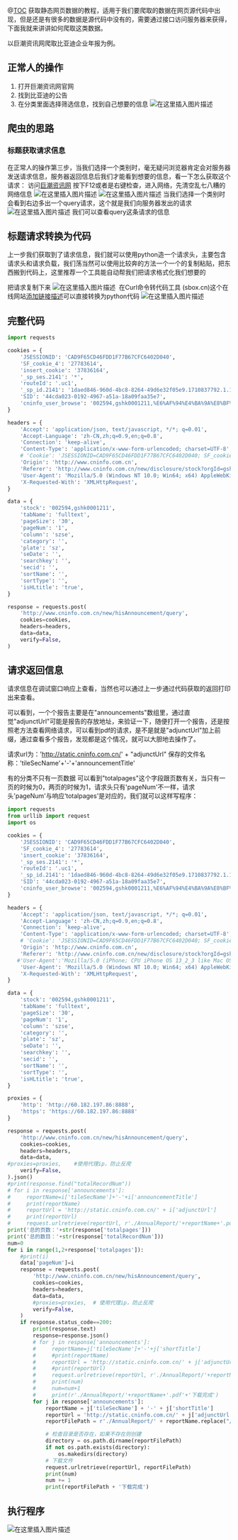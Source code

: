 ﻿@[TOC](Python爬虫获取接口数据)
获取静态网页数据的教程，适用于我们要爬取的数据在网页源代码中出现，但是还是有很多的数据是源代码中没有的，需要通过接口访问服务器来获得，下面我就来讲讲如何爬取这类数据。

以巨潮资讯网爬取比亚迪企业年报为例。

## 正常人的操作

 1. 打开巨潮资讯网官网 
 2. 找到比亚迪的公告 
 3. 在分类里面选择筛选信息，找到自己想要的信息
![在这里插入图片描述](https://img-blog.csdnimg.cn/direct/3ca1194a20084d5abce4207c07b29300.png#pic_center)
## ​​​​​​​​​​爬虫的思路

### 标题获取请求信息
在正常人的操作第三步，当我们选择一个类别时，毫无疑问浏览器肯定会对服务器发送请求信息，服务器返回信息后我们才能看到想要的信息，看一下怎么获取这个请求：
访问[巨潮资讯网](http://www.cninfo.com.cn/new/disclosure/stock?orgId=gshk0001211&stockCode=002594#financialStatements)
按下F12或者是右键检查，进入网络，先清空乱七八糟的网络信息
![在这里插入图片描述](https://img-blog.csdnimg.cn/direct/b3ce510d4c3d4f8e95606c938e648fd5.png#pic_center)
![在这里插入图片描述](https://img-blog.csdnimg.cn/direct/d128498695fa461e99b785530966f1d2.png#pic_center)
当我们选择一个类别时会看到右边多出一个query请求，这个就是我们向服务器发出的请求
![在这里插入图片描述](https://img-blog.csdnimg.cn/direct/23db8abb3f6240ad81b0b0086981da0b.png#pic_center)
我们可以查看query这条请求的信息
## 标题请求转换为代码
上一步我们获取到了请求信息，我们就可以使用python造一个请求头，主要包含请求头和请求负载，我们荡当然可以使用比较奔的方法一个一个的复制粘贴，把东西搬到代码上，这里推荐一个工具能自动帮我们把请求格式化我们想要的

把请求复制下来
![在这里插入图片描述](https://img-blog.csdnimg.cn/direct/c07a15ef037247259316076aaeba4d72.png#pic_center)
​
在Curl命令转代码工具 (sbox.cn)这个在线网站[添加链接描述](https://sbox.cn/tool/curlconverter)可以直接转换为python代码
![在这里插入图片描述](https://img-blog.csdnimg.cn/direct/50354001704848c3bd189b4b7119559b.png#pic_center)
## 完整代码

```python
import requests

cookies = {
    'JSESSIONID': 'CAD9F65CD46FDD1F77B67CFC6402D040',
    'SF_cookie_4': '27783614',
    'insert_cookie': '37836164',
    '_sp_ses.2141': '*',
    'routeId': '.uc1',
    '_sp_id.2141': '1daed846-960d-4bc8-8264-49d6e32f05e9.1710837792.1.1710837937.1710837792.751f332b-bf90-48ab-b50a-bf568067731e',
    'SID': '44cda023-0192-4967-a51a-18a09faa35e7',
    'cninfo_user_browse': '002594,gshk0001211,%E6%AF%94%E4%BA%9A%E8%BF%AA',
}

headers = {
    'Accept': 'application/json, text/javascript, */*; q=0.01',
    'Accept-Language': 'zh-CN,zh;q=0.9,en;q=0.8',
    'Connection': 'keep-alive',
    'Content-Type': 'application/x-www-form-urlencoded; charset=UTF-8',
    # 'Cookie': 'JSESSIONID=CAD9F65CD46FDD1F77B67CFC6402D040; SF_cookie_4=27783614; insert_cookie=37836164; _sp_ses.2141=*; routeId=.uc1; _sp_id.2141=1daed846-960d-4bc8-8264-49d6e32f05e9.1710837792.1.1710837937.1710837792.751f332b-bf90-48ab-b50a-bf568067731e; SID=44cda023-0192-4967-a51a-18a09faa35e7; cninfo_user_browse=002594,gshk0001211,%E6%AF%94%E4%BA%9A%E8%BF%AA',
    'Origin': 'http://www.cninfo.com.cn',
    'Referer': 'http://www.cninfo.com.cn/new/disclosure/stock?orgId=gshk0001211&stockCode=002594',
    'User-Agent': 'Mozilla/5.0 (Windows NT 10.0; Win64; x64) AppleWebKit/537.36 (KHTML, like Gecko) Chrome/122.0.0.0 Safari/537.36',
    'X-Requested-With': 'XMLHttpRequest',
}

data = {
    'stock': '002594,gshk0001211',
    'tabName': 'fulltext',
    'pageSize': '30',
    'pageNum': '1',
    'column': 'szse',
    'category': '',
    'plate': 'sz',
    'seDate': '',
    'searchkey': '',
    'secid': '',
    'sortName': '',
    'sortType': '',
    'isHLtitle': 'true',
}

response = requests.post(
    'http://www.cninfo.com.cn/new/hisAnnouncement/query',
    cookies=cookies,
    headers=headers,
    data=data,
    verify=False,
)
```
## 请求返回信息
请求信息在调试窗口响应上查看，当然也可以通过上一步通过代码获取的返回打印出来查看。

可以看到，一个个报告主要是在"announcements"数组里，通过直觉"adjunctUrl"可能是报告的存放地址，来验证一下，随便打开一个报告，还是按照老方法查看网络请求，可以看到pdf的请求，是不是就是"adjunctUrl"加上前缀，通过查看多个报告，发现都是这个情况，就可以大胆地去操作了。

请求url为：'http://static.cninfo.com.cn/' + "adjunctUrl"
保存的文件名称：'tileSecName'+'-'+'announcementTitle'

有的分类不只有一页数据
可以看到"totalpages"这个字段跟页数有关，当只有一页的时候为0，两页的时候为1，请求头只有'pageNum'不一样，请求头'pageNum'与响应‘totalpages'是对应的，我们就可以这样写程序：

```python
import requests
from urllib import request
import os

cookies = {
    'JSESSIONID': 'CAD9F65CD46FDD1F77B67CFC6402D040',
    'SF_cookie_4': '27783614',
    'insert_cookie': '37836164',
    '_sp_ses.2141': '*',
    'routeId': '.uc1',
    '_sp_id.2141': '1daed846-960d-4bc8-8264-49d6e32f05e9.1710837792.1.1710837937.1710837792.751f332b-bf90-48ab-b50a-bf568067731e',
    'SID': '44cda023-0192-4967-a51a-18a09faa35e7',
    'cninfo_user_browse': '002594,gshk0001211,%E6%AF%94%E4%BA%9A%E8%BF%AA',
}

headers = {
    'Accept': 'application/json, text/javascript, */*; q=0.01',
    'Accept-Language': 'zh-CN,zh;q=0.9,en;q=0.8',
    'Connection': 'keep-alive',
    'Content-Type': 'application/x-www-form-urlencoded; charset=UTF-8',
    # 'Cookie': 'JSESSIONID=CAD9F65CD46FDD1F77B67CFC6402D040; SF_cookie_4=27783614; insert_cookie=37836164; _sp_ses.2141=*; routeId=.uc1; _sp_id.2141=1daed846-960d-4bc8-8264-49d6e32f05e9.1710837792.1.1710837937.1710837792.751f332b-bf90-48ab-b50a-bf568067731e; SID=44cda023-0192-4967-a51a-18a09faa35e7; cninfo_user_browse=002594,gshk0001211,%E6%AF%94%E4%BA%9A%E8%BF%AA',
    'Origin': 'http://www.cninfo.com.cn',
    'Referer': 'http://www.cninfo.com.cn/new/disclosure/stock?orgId=gshk0001211&stockCode=002594',
   #'User-Agent':'Mozilla/5.0 (iPhone; CPU iPhone OS 13_2_3 like Mac OS X) AppleWebKit/605.1.15 (KHTML, like Gecko) Version/13.0.3 Mobile/15E148 Safari/604.1',
    'User-Agent': 'Mozilla/5.0 (Windows NT 10.0; Win64; x64) AppleWebKit/537.36 (KHTML, like Gecko) Chrome/122.0.0.0 Safari/537.36',
    'X-Requested-With': 'XMLHttpRequest',
}

data = {
    'stock': '002594,gshk0001211',
    'tabName': 'fulltext',
    'pageSize': '30',
    'pageNum': '1',
    'column': 'szse',
    'category': '',
    'plate': 'sz',
    'seDate': '',
    'searchkey': '',
    'secid': '',
    'sortName': '',
    'sortType': '',
    'isHLtitle': 'true',
}

proxies = {
    'http': 'http://60.182.197.86:8888',
    'https': 'https://60.182.197.86:8888'
}

response = requests.post(
    'http://www.cninfo.com.cn/new/hisAnnouncement/query',
    cookies=cookies,
    headers=headers,
    data=data,
#proxies=proxies,    #使用代理ip，防止反爬
    verify=False,
).json()
#print(response.find("totalRecordNum"))
# for i in response['announcements']:
#     reportName=i['tileSecName']+'-'+i['announcementTitle']
#     print(reportName)
#     reportUrl = 'http://static.cninfo.com.cn/' + i['adjunctUrl']
#     print(reportUrl)
#     request.urlretrieve(reportUrl, r'./AnnualReport/'+reportName+'.pdf')
print('总的页数：'+str(response['totalpages']))
print('总的数目：'+str(response['totalRecordNum']))
num=0
for i in range(1,2+response['totalpages']):
    #print(i)
    data['pageNum']=i
    response = requests.post(
        'http://www.cninfo.com.cn/new/hisAnnouncement/query',
        cookies=cookies,
        headers=headers,
        data=data,
        #proxies=proxies,  # 使用代理ip，防止反爬
        verify=False,
    )
    if response.status_code==200:
        print(response.text)
        response=response.json()
        # for j in response['announcements']:
        #     reportName=j['tileSecName']+'-'+j['shortTitle']
        #     #print(reportName)
        #     reportUrl = 'http://static.cninfo.com.cn/' + j['adjunctUrl']
        #     #print(reportUrl)
        #     request.urlretrieve(reportUrl, r'./AnnualReport/'+reportName.replace("/","-")+'.pdf')
        #     print(num)
        #     num=num+1
        #     print(r'./AnnualReport/'+reportName+'.pdf'+'下载完成')
        for j in response['announcements']:
            reportName = j['tileSecName'] + '-' + j['shortTitle']
            reportUrl = 'http://static.cninfo.com.cn/' + j['adjunctUrl']
            reportFilePath = r'./AnnualReport/' + reportName.replace("/", "-") + '.pdf'

            # 检查目录是否存在，如果不存在则创建
            directory = os.path.dirname(reportFilePath)
            if not os.path.exists(directory):
                os.makedirs(directory)
            # 下载文件
            request.urlretrieve(reportUrl, reportFilePath)
            print(num)
            num += 1
            print(reportFilePath + '下载完成')
```
## 执行程序
![在这里插入图片描述](https://img-blog.csdnimg.cn/direct/f0f59888075d4097aa1390e3acadf6bf.png#pic_center)

